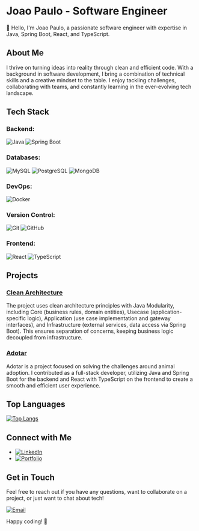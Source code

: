 # Joao Paulo - Software Engineer

👋 Hello, I'm Joao Paulo, a passionate software engineer with expertise in Java, Spring Boot, React, and TypeScript.

## About Me

I thrive on turning ideas into reality through clean and efficient code. With a background in software development, I bring a combination of technical skills and a creative mindset to the table. I enjoy tackling challenges, collaborating with teams, and constantly learning in the ever-evolving tech landscape.

## Tech Stack

### **Backend**:
![Java](https://skillicons.dev/icons?i=java) ![Spring Boot](https://skillicons.dev/icons?i=spring)

### **Databases**:
![MySQL](https://skillicons.dev/icons?i=mysql) ![PostgreSQL](https://skillicons.dev/icons?i=postgresql) ![MongoDB](https://skillicons.dev/icons?i=mongodb)

### **DevOps**:
![Docker](https://skillicons.dev/icons?i=docker)

### **Version Control**:
![Git](https://skillicons.dev/icons?i=git) ![GitHub](https://skillicons.dev/icons?i=github)

### **Frontend**:
![React](https://skillicons.dev/icons?i=react) ![TypeScript](https://skillicons.dev/icons?i=typescript)

## Projects

### [Clean Architecture](https://github.com/jpcchaves/clean-architecture)
The project uses clean architecture principles with Java Modularity, including Core (business rules, domain entities), Usecase (application-specific logic), Application (use case implementation and gateway interfaces), and Infrastructure (external services, data access via Spring Boot). This ensures separation of concerns, keeping business logic decoupled from infrastructure.

### [Adotar](https://github.com/jpcchaves/adotar-back)
Adotar is a project focused on solving the challenges around animal adoption. I contributed as a full-stack developer, utilizing Java and Spring Boot for the backend and React with TypeScript on the frontend to create a smooth and efficient user experience.

## Top Languages

[![Top Langs](https://github-readme-stats.vercel.app/api/top-langs/?username=jpcchaves&theme=tokyonight&exclude_repo=adotar-front,portfolio-nextjs,promise-all,chakraui-custom-components,quarkus-getting-started,shoppinglist-front,react-demos,invision-front,softreaming-backend,react-google-maps-api,materioui-empty,waiter-app)](https://github.com/jpcchaves)

## Connect with Me

- [![LinkedIn](https://img.shields.io/badge/linkedin-%230077B5.svg?style=for-the-badge&logo=linkedin&logoColor=white)](https://www.linkedin.com/in/joaopaulo-chaves/)
- [![Portfolio](https://img.shields.io/badge/Portfolio-%23000000.svg?style=for-the-badge&logo=firefox&logoColor=#FF7139)](https://jpcchaves-dev.netlify.app/)

## Get in Touch

Feel free to reach out if you have any questions, want to collaborate on a project, or just want to chat about tech!

[![Email](https://img.shields.io/badge/Email-D14836?style=for-the-badge&logo=gmail&logoColor=white)](mailto:jpcchaves@outlook.com)

Happy coding! 🚀
